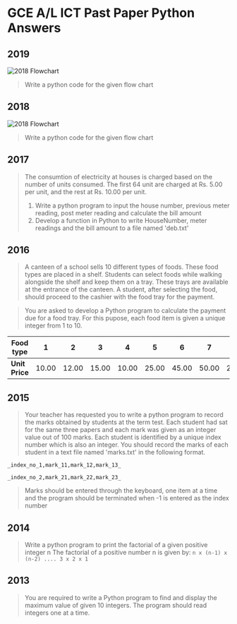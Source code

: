 # GCE A/L ICT Past Paper Python Answers



## 2019
![2018 Flowchart](https://i.imgur.com/b9Lcd6A.jpg "2019 Flow chart")

> Write a python code for the given flow chart

## 2018
![2018 Flowchart](https://imgur.com/h3F4Ftg.jpg "2018 Flow chart")

> Write a python code for the given flow chart

## 2017

> The consumtion of electricity at houses is charged based on the number of units consumed. The first 64 unit are charged at Rs. 5.00 per unit, and the rest at Rs. 10.00 per unit.
>
> 1. Write a python program to input the house number, previous meter reading, post meter reading and calculate the bill amount
> 2. Develop a function in Python to write HouseNumber, meter readings and the bill amount to a file named 'deb.txt'

## 2016

> A canteen of a school sells 10 different types of foods. These food types are placed in a shelf. Students can select foods while walking alongside the shelf and keep them on a tray. These trays are available at the entrance of the canteen. A student, after selecting the food, should proceed to the cashier with the food tray for the payment.

> You are asked to develop a Python program to calculate the payment due for a food tray. For this pupose, each food item is given a unique integer from 1 to 10.

| Food type  | 1     | 2     | 3     | 4     | 5     | 6     | 7     | 8     | 9     | 10    |
| ---------- | ----- | ----- | ----- | ----- | ----- | ----- | ----- | ----- | ----- | ----- |
| **Unit Price** | 10.00 | 12.00 | 15.00 | 10.00 | 25.00 | 45.00 | 50.00 | 25.00 | 10.00 | 12.00 |

## 2015

> Your teacher has requested you to write a python program to record the marks obtained by students at the term test. Each student had sat for the same three papers and each mark was given as an integer value out of 100 marks. Each student is identified by a unique index number which is also an integer. You should record the marks of each student in a text file named 'marks.txt' in the following format.

`_index_no_1,mark_11,mark_12,mark_13_`

`_index_no_2,mark_21,mark_22,mark_23_`

> Marks should be entered through the keyboard, one item at a time and the program should be terminated when -1 is entered as the index number

## 2014

> Write a python program to print the factorial of a given positive integer n
> The factorial of a positive number n is given by:
> `n x (n-1) x (n-2) .... 3 x 2 x 1`

## 2013

> You are required to write a Python program to find and display the maximum value of given 10 integers. The program should read integers one at a time.

